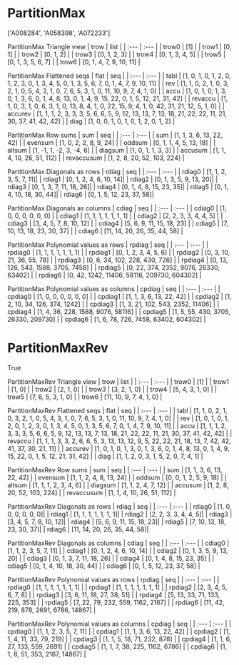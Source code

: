 # PartitionMax
['A008284', 'A058398', 'A072233']

PartitionMax Triangle view
| trow  |  list  |
| :---  |  :---  |
| trow0 | [1] |
| trow1 | [0, 1] |
| trow2 | [0, 1, 2] |
| trow3 | [0, 1, 2, 3] |
| trow4 | [0, 1, 3, 4, 5] |
| trow5 | [0, 1, 3, 5, 6, 7] |
| trow6 | [0, 1, 4, 7, 9, 10, 11] |

PartitionMax Flattened seqs
| flat      |   seq  |
| :---      |  :---  |
| tabl     | [1, 0, 1, 0, 1, 2, 0, 1, 2, 3, 0, 1, 3, 4, 5, 0, 1, 3, 5, 6, 7, 0, 1, 4, 7, 9, 10, 11] |
| rev      | [1, 1, 0, 2, 1, 0, 3, 2, 1, 0, 5, 4, 3, 1, 0, 7, 6, 5, 3, 1, 0, 11, 10, 9, 7, 4, 1, 0] |
| accu     | [1, 0, 1, 0, 1, 3, 0, 1, 3, 6, 0, 1, 4, 8, 13, 0, 1, 4, 9, 15, 22, 0, 1, 5, 12, 21, 31, 42] |
| revaccu  | [1, 1, 0, 3, 1, 0, 6, 3, 1, 0, 13, 8, 4, 1, 0, 22, 15, 9, 4, 1, 0, 42, 31, 21, 12, 5, 1, 0] |
| accurev  | [1, 1, 1, 2, 3, 3, 3, 5, 6, 6, 5, 9, 12, 13, 13, 7, 13, 18, 21, 22, 22, 11, 21, 30, 37, 41, 42, 42] |
| diag     | [1, 0, 0, 1, 0, 1, 0, 1, 2, 0, 1, 2] |

PartitionMax Row sums
| sum        |   seq  |
| :---       |  :---  |
| sum       | [1, 1, 3, 6, 13, 22, 42] |
| evensum   | [1, 0, 2, 2, 8, 9, 24] |
| oddsum    | [0, 1, 1, 4, 5, 13, 18] |
| altsum    | [1, -1, 1, -2, 3, -4, 6] |
| diagsum   | [1, 0, 1, 1, 3, 3] |
| accusum   | [1, 1, 4, 10, 26, 51, 112] |
| revaccusum | [1, 2, 8, 20, 52, 103, 224] |

PartitionMax Diagonals as rows
| rdiag  |   seq  |
| :---   |  :---  |
| rdiag0 | [1, 1, 2, 3, 5, 7, 11]|
| rdiag1 | [0, 1, 2, 4, 6, 10, 14]|
| rdiag2 | [0, 1, 3, 5, 9, 13, 20]|
| rdiag3 | [0, 1, 3, 7, 11, 18, 26]|
| rdiag4 | [0, 1, 4, 8, 15, 23, 35]|
| rdiag5 | [0, 1, 4, 10, 18, 30, 44]|
| rdiag6 | [0, 1, 5, 12, 23, 37, 58]|

PartitionMax Diagonals as columns
| cdiag  |   seq  |
| :---   |  :---  |
| cdiag0 | [1, 0, 0, 0, 0, 0, 0] |
| cdiag1 | [1, 1, 1, 1, 1, 1, 1] |
| cdiag2 | [2, 2, 3, 3, 4, 4, 5] |
| cdiag3 | [3, 4, 5, 7, 8, 10, 12] |
| cdiag4 | [5, 6, 9, 11, 15, 18, 23] |
| cdiag5 | [7, 10, 13, 18, 23, 30, 37] |
| cdiag6 | [11, 14, 20, 26, 35, 44, 58] |

PartitionMax Polynomial values as rows
| rpdiag  |   seq  |
| :---    |  :---  |
| rpdiag0 | [1, 1, 1, 1, 1, 1, 1] |
| rpdiag1 | [0, 1, 2, 3, 4, 5, 6] |
| rpdiag2 | [0, 3, 10, 21, 36, 55, 78] |
| rpdiag3 | [0, 6, 34, 102, 228, 430, 726] |
| rpdiag4 | [0, 13, 126, 543, 1588, 3705, 7458] |
| rpdiag5 | [0, 22, 374, 2352, 9076, 26330, 63402] |
| rpdiag6 | [0, 42, 1242, 11406, 58116, 209730, 604302] |

PartitionMax Polynomial values as columns
| cpdiag  |   seq  |
| :---    |  :---  |
| cpdiag0 | [1, 0, 0, 0, 0, 0, 0] |
| cpdiag1 | [1, 1, 3, 6, 13, 22, 42] |
| cpdiag2 | [1, 2, 10, 34, 126, 374, 1242] |
| cpdiag3 | [1, 3, 21, 102, 543, 2352, 11406] |
| cpdiag4 | [1, 4, 36, 228, 1588, 9076, 58116] |
| cpdiag5 | [1, 5, 55, 430, 3705, 26330, 209730] |
| cpdiag6 | [1, 6, 78, 726, 7458, 63402, 604302] |

# PartitionMaxRev
True

PartitionMaxRev Triangle view
| trow  |  list  |
| :---  |  :---  |
| trow0 | [1] |
| trow1 | [1, 0] |
| trow2 | [2, 1, 0] |
| trow3 | [3, 2, 1, 0] |
| trow4 | [5, 4, 3, 1, 0] |
| trow5 | [7, 6, 5, 3, 1, 0] |
| trow6 | [11, 10, 9, 7, 4, 1, 0] |

PartitionMaxRev Flattened seqs
| flat      |   seq  |
| :---      |  :---  |
| tabl     | [1, 1, 0, 2, 1, 0, 3, 2, 1, 0, 5, 4, 3, 1, 0, 7, 6, 5, 3, 1, 0, 11, 10, 9, 7, 4, 1, 0] |
| rev      | [1, 0, 1, 0, 1, 2, 0, 1, 2, 3, 0, 1, 3, 4, 5, 0, 1, 3, 5, 6, 7, 0, 1, 4, 7, 9, 10, 11] |
| accu     | [1, 1, 1, 2, 3, 3, 3, 5, 6, 6, 5, 9, 12, 13, 13, 7, 13, 18, 21, 22, 22, 11, 21, 30, 37, 41, 42, 42] |
| revaccu  | [1, 1, 1, 3, 3, 2, 6, 6, 5, 3, 13, 13, 12, 9, 5, 22, 22, 21, 18, 13, 7, 42, 42, 41, 37, 30, 21, 11] |
| accurev  | [1, 0, 1, 0, 1, 3, 0, 1, 3, 6, 0, 1, 4, 8, 13, 0, 1, 4, 9, 15, 22, 0, 1, 5, 12, 21, 31, 42] |
| diag     | [1, 1, 2, 0, 3, 1, 5, 2, 0, 7, 4, 1] |

PartitionMaxRev Row sums
| sum        |   seq  |
| :---       |  :---  |
| sum       | [1, 1, 3, 6, 13, 22, 42] |
| evensum   | [1, 1, 2, 4, 8, 13, 24] |
| oddsum    | [0, 0, 1, 2, 5, 9, 18] |
| altsum    | [1, 1, 1, 2, 3, 4, 6] |
| diagsum   | [1, 1, 2, 4, 7, 12] |
| accusum   | [1, 2, 8, 20, 52, 103, 224] |
| revaccusum | [1, 1, 4, 10, 26, 51, 112] |

PartitionMaxRev Diagonals as rows
| rdiag  |   seq  |
| :---   |  :---  |
| rdiag0 | [1, 0, 0, 0, 0, 0, 0]|
| rdiag1 | [1, 1, 1, 1, 1, 1, 1]|
| rdiag2 | [2, 2, 3, 3, 4, 4, 5]|
| rdiag3 | [3, 4, 5, 7, 8, 10, 12]|
| rdiag4 | [5, 6, 9, 11, 15, 18, 23]|
| rdiag5 | [7, 10, 13, 18, 23, 30, 37]|
| rdiag6 | [11, 14, 20, 26, 35, 44, 58]|

PartitionMaxRev Diagonals as columns
| cdiag  |   seq  |
| :---   |  :---  |
| cdiag0 | [1, 1, 2, 3, 5, 7, 11] |
| cdiag1 | [0, 1, 2, 4, 6, 10, 14] |
| cdiag2 | [0, 1, 3, 5, 9, 13, 20] |
| cdiag3 | [0, 1, 3, 7, 11, 18, 26] |
| cdiag4 | [0, 1, 4, 8, 15, 23, 35] |
| cdiag5 | [0, 1, 4, 10, 18, 30, 44] |
| cdiag6 | [0, 1, 5, 12, 23, 37, 58] |

PartitionMaxRev Polynomial values as rows
| rpdiag  |   seq  |
| :---    |  :---  |
| rpdiag0 | [1, 1, 1, 1, 1, 1, 1] |
| rpdiag1 | [1, 1, 1, 1, 1, 1, 1] |
| rpdiag2 | [2, 3, 4, 5, 6, 7, 8] |
| rpdiag3 | [3, 6, 11, 18, 27, 38, 51] |
| rpdiag4 | [5, 13, 33, 71, 133, 225, 353] |
| rpdiag5 | [7, 22, 79, 232, 559, 1162, 2167] |
| rpdiag6 | [11, 42, 219, 878, 2691, 6786, 14867] |

PartitionMaxRev Polynomial values as columns
| cpdiag  |   seq  |
| :---    |  :---  |
| cpdiag0 | [1, 1, 2, 3, 5, 7, 11] |
| cpdiag1 | [1, 1, 3, 6, 13, 22, 42] |
| cpdiag2 | [1, 1, 4, 11, 33, 79, 219] |
| cpdiag3 | [1, 1, 5, 18, 71, 232, 878] |
| cpdiag4 | [1, 1, 6, 27, 133, 559, 2691] |
| cpdiag5 | [1, 1, 7, 38, 225, 1162, 6786] |
| cpdiag6 | [1, 1, 8, 51, 353, 2167, 14867] |

